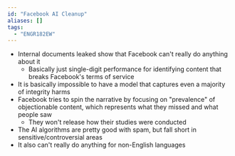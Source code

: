 ```yaml
---
id: "Facebook AI Cleanup"
aliases: []
tags:
  - "ENGR182EW"
---
```


- Internal documents leaked show that Facebook can't really do anything about it
  - Basically just single-digit performance for identifying content that breaks
    Facebook's terms of service
- It is basically impossible to have a model that captures even a majority of
  integrity harms
- Facebook tries to spin the narrative by focusing on "prevalence" of
  objectionable content, which represents what they missed and what people saw
  - They won't release how their studies were conducted
- The AI algorithms are pretty good with spam, but fall short in
  sensitive/controversial areas
- It also can't really do anything for non-English languages
